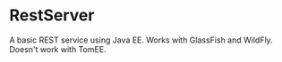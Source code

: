 # RestServer

A basic REST service using Java EE.
Works with GlassFish and WildFly. Doesn't work with TomEE.
